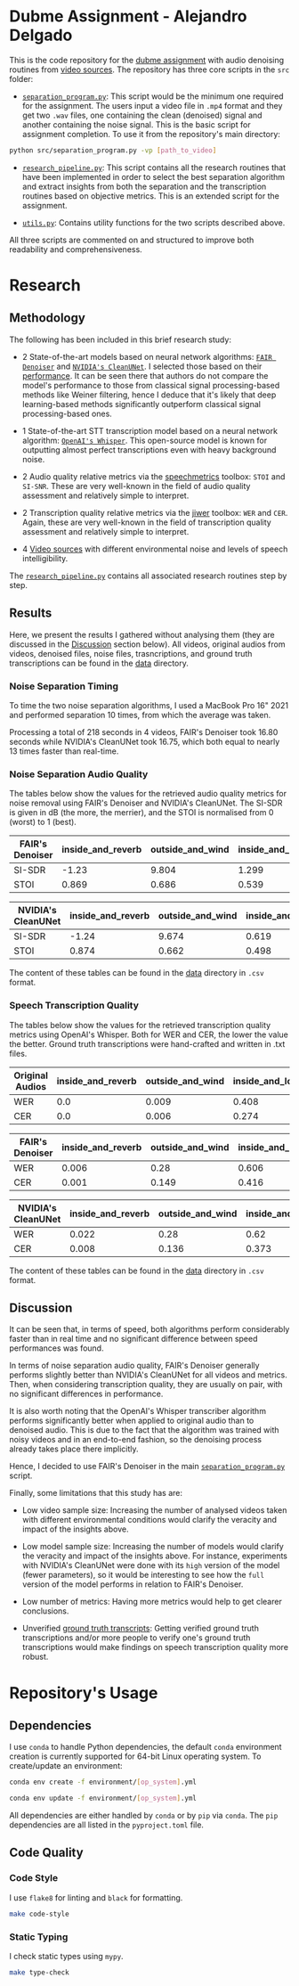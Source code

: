 # Dubme Assignment - Alejandro Delgado

This is the code repository for the [dubme assignment](Dubme_ML_engineer_-_problem_resolution_-_Alejandro_Delgado_Luezas.docx) with audio denoising routines from [video sources](data/videos/). The repository has three core scripts in the `src` folder:

- [`separation_program.py`](src/separation_program.py): This script would be the minimum one required for the assignment. The users input a video file in `.mp4` format and they get two `.wav` files, one containing the clean (denoised) signal and another containing the noise signal. This is the basic script for assignment completion. To use it from the repository's main directory:

```sh
python src/separation_program.py -vp [path_to_video]
```

- [`research_pipeline.py`](src/research_pipeline.py): This script contains all the research routines that have been implemented in order to select the best separation algorithm and extract insights from both the separation and the transcription routines based on objective metrics. This is an extended script for the assignment.

- [`utils.py`](src/utils.py): Contains utility functions for the two scripts described above.

All three scripts are commented on and structured to improve both readability and comprehensiveness.

# Research

## Methodology

The following has been included in this brief research study:

- 2 State-of-the-art models based on neural network algorithms: [`FAIR Denoiser`](https://github.com/facebookresearch/denoiser) and [`NVIDIA's CleanUNet`](https://github.com/NVIDIA/CleanUNet). I selected those based on their [performance](https://nv-adlr.github.io/projects/cleanunet/). It can be seen there that authors do not compare the model's performance to those from classical signal processing-based methods like Weiner filtering, hence I deduce that it's likely that deep learning-based methods significantly outperform classical signal processing-based ones.

- 1 State-of-the-art STT transcription model based on a neural network algorithm: [`OpenAI's Whisper`](https://github.com/openai/whisper). This open-source model is known for outputting almost perfect transcriptions even with heavy background noise.

- 2 Audio quality relative metrics via the [speechmetrics](https://github.com/aliutkus/speechmetrics) toolbox: `STOI` and `SI-SNR`. These are very well-known in the field of audio quality assessment and relatively simple to interpret.

- 2 Transcription quality relative metrics via the [jiwer](https://github.com/jitsi/jiwer) toolbox: `WER` and `CER`. Again, these are very well-known in the field of transcription quality assessment and relatively simple to interpret.

- 4 [Video sources](data/videos/) with different environmental noise and levels of speech intelligibility.

The [`research_pipeline.py`](src/research_pipeline.py) contains all associated research routines step by step.

## Results

Here, we present the results I gathered without analysing them (they are discussed in the [Discussion](#discussion) section below). All videos, original audios from videos, denoised files, noise files, trasncriptions, and ground truth transcriptions can be found in the [data](data/) directory.

### Noise Separation Timing

To time the two noise separation algorithms, I used a MacBook Pro 16" 2021 and performed separation 10 times, from which the average was taken.

Processing a total of 218 seconds in 4 videos, FAIR's Denoiser took 16.80 seconds while NVIDIA's CleanUNet took 16.75, which both equal to nearly 13 times faster than real-time.

### Noise Separation Audio Quality

The tables below show the values for the retrieved audio quality metrics for noise removal using FAIR's Denoiser and NVIDIA's CleanUNet. The SI-SDR is given in dB (the more, the merrier), and the STOI is normalised from 0 (worst) to 1 (best).

FAIR's Denoiser | inside_and_reverb | outside_and_wind | inside_and_low_volume | music_background
--- | --- | --- | --- |---
SI-SDR | -1.23 | 9.804 | 1.299 | 13.693 
STOI | 0.869 | 0.686 | 0.539 | 0.963

NVIDIA's CleanUNet | inside_and_reverb | outside_and_wind | inside_and_low_volume | music_background
--- | --- | --- | --- |---
SI-SDR | -1.24 | 9.674 | 0.619 | 13.044 
STOI | 0.874 | 0.662 | 0.498 | 0.96 

The content of these tables can be found in the [data](data/) directory in `.csv` format.

### Speech Transcription Quality

The tables below show the values for the retrieved transcription quality metrics using OpenAI's Whisper. Both for WER and CER, the lower the value the better. Ground truth transcriptions were hand-crafted and written in .txt files.

Original Audios | inside_and_reverb | outside_and_wind | inside_and_low_volume | music_background
--- | --- | --- | --- |---
WER | 0.0 | 0.009 | 0.408 | 0.027 
CER | 0.0 | 0.006 | 0.274 | 0.009

FAIR's Denoiser | inside_and_reverb | outside_and_wind | inside_and_low_volume | music_background
--- | --- | --- | --- |---
WER | 0.006 | 0.28 | 0.606 | 0.071 
CER | 0.001 | 0.149 | 0.416 | 0.018

NVIDIA's CleanUNet | inside_and_reverb | outside_and_wind | inside_and_low_volume | music_background
--- | --- | --- | --- |---
WER | 0.022 | 0.28 | 0.62 | 0.054 
CER | 0.008 | 0.136 | 0.373 | 0.018

The content of these tables can be found in the [data](data/) directory in `.csv` format.

## Discussion

It can be seen that, in terms of speed, both algorithms perform considerably faster than in real time and no significant difference between speed performances was found.

In terms of noise separation audio quality, FAIR's Denoiser generally performs slightly better than NVIDIA's CleanUNet for all videos and metrics. Then, when considering transcription quality, they are usually on pair, with no significant differences in performance.

It is also worth noting that the OpenAI's Whisper transcriber algorithm performs significantly better when applied to original audio than to denoised audio. This is due to the fact that the algorithm was trained with noisy videos and in an end-to-end fashion, so the denoising process already takes place there implicitly.

Hence, I decided to use FAIR's Denoiser in the main [`separation_program.py`](src/separation_program.py) script.

Finally, some limitations that this study has are:

- Low video sample size: Increasing the number of analysed videos taken with different environmental conditions would clarify the veracity and impact of the insights above.

- Low model sample size: Increasing the number of models would clarify the veracity and impact of the insights above. For instance, experiments with NVIDIA's CleanUNet were done with its `high` version of the model (fewer parameters), so it would be interesting to see how the `full` version of the model performs in relation to FAIR's Denoiser.

- Low number of metrics: Having more metrics would help to get clearer conclusions.

- Unverified [ground truth transcripts](data/transcriptions_gt/): Getting verified ground truth transcriptions and/or more people to verify one's ground truth transcriptions would make findings on speech transcription quality more robust.


# Repository's Usage 

## Dependencies

I use `conda` to handle Python dependencies, the default `conda` environment creation is currently supported for 64-bit Linux operating system.  To create/update an environment:

```sh
conda env create -f environment/[op_system].yml
```

```sh
conda env update -f environment/[op_system].yml
```

All dependencies are either handled by `conda` or by `pip` via `conda`. The `pip` dependencies are all listed in the `pyproject.toml` file.

## Code Quality

### Code Style
I use `flake8` for linting and `black` for formatting.

```sh
make code-style
```

### Static Typing
I check static types using `mypy`.
```sh
make type-check
```
